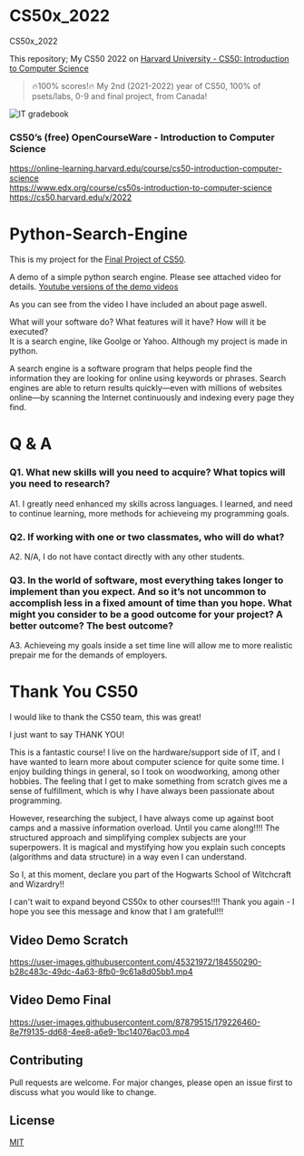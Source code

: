 # CS50x_2022
CS50x_2022

This repository; My CS50 2022 on [Harvard University - CS50: Introduction to Computer Science](https://cs50.harvard.edu/x/2022/)
> 🔥100% scores!🔥 My 2nd (2021-2022) year of CS50, 100% of psets/labs, 0-9 and final project, from Canada!

![IT gradebook](https://i.imgur.com/RjHwSQr.png)

### CS50’s (free) OpenCourseWare - Introduction to Computer Science
https://online-learning.harvard.edu/course/cs50-introduction-computer-science \
https://www.edx.org/course/cs50s-introduction-to-computer-science \
https://cs50.harvard.edu/x/2022 

# Python-Search-Engine

This is my project for the [Final Project of CS50](https://cs50.harvard.edu/x/2022/).

A demo of a simple python search engine.
Please see attached video for details.
[Youtube versions of the demo videos](https://youtu.be/r6RtSmp64bI)

As you can see from the video I have included an about page aswell.

What will your software do? What features will it have? How will it be executed? \
It is a search engine, like Goolge or Yahoo. Although my project is made in python.

A search engine is a software program that helps people find the information they are looking for online using keywords or phrases.
Search engines are able to return results quickly—even with millions of websites online—by scanning the Internet continuously and indexing every page they find.

# Q & A

### Q1. What new skills will you need to acquire? What topics will you need to research?

A1. I greatly need enhanced my skills across languages. I learned, and need to continue learning, more methods for achieveing my programming goals.

### Q2. If working with one or two classmates, who will do what?

A2. N/A, I do not have contact directly with any other students.

### Q3. In the world of software, most everything takes longer to implement than you expect. And so it’s not uncommon to accomplish less in a fixed amount of time than you hope. What might you consider to be a good outcome for your project? A better outcome? The best outcome?

A3. Achieveing my goals inside a set time line will allow me to more realistic prepair me for the demands of employers.

# Thank You CS50

I would like to thank the CS50 team, this was great!

I just want to say THANK YOU! 

This is a fantastic course! I live on the hardware/support side of IT, and I have wanted to learn more about computer science for quite some time.
I enjoy building things in general, so I took on woodworking, among other hobbies. The feeling that I get to make something from scratch gives me a sense of fulfillment, which is why I have always been passionate about programming.

However, researching the subject, I have always come up against boot camps and a massive information overload. Until you came along!!!!
The structured approach and simplifying complex subjects are your superpowers. It is magical and mystifying how you explain such concepts (algorithms and data structure) in a way even I can understand.



So I, at this moment, declare you part of the Hogwarts School of Witchcraft and Wizardry!!



I can't wait to expand beyond CS50x to other courses!!!! Thank you again - I hope you see this message and know that I am grateful!!!


## Video Demo Scratch

https://user-images.githubusercontent.com/45321972/184550290-b28c483c-49dc-4a63-8fb0-9c61a8d05bb1.mp4

## Video Demo Final

https://user-images.githubusercontent.com/87879515/179226460-8e7f9135-dd68-4ee8-a6e9-1bc14076ac03.mp4


## Contributing
Pull requests are welcome. For major changes, please open an issue first to discuss what you would like to change.


## License
[MIT](https://choosealicense.com/licenses/mit/)
